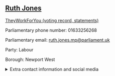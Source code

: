 ## <a href="https://members.parliament.uk/member/4716/contact">Ruth Jones</a>

<a href="https://www.theyworkforyou.com/mp/25746/ruth_jones/newport_west">TheyWorkForYou (voting record, statements)</a> 

Parliamentary phone number: 01633256268 

Parliamentary email: ruth.jones.mp@parliament.uk 

Party: Labour 

Borough: Newport West 

<details><summary>Extra contact information and social media</summary> 
<li>Website:</li>
<li>Twitter:</li>
<li>Constituency office phone number: 01633256268</li>
<li>Constituency office email:</li>
<li>Facebook:</li>
<li>Instagram:</li>
<li>Youtube:</li>
<li>Linkedin:</li>
<li>Government department phone number:</li>
<li>Government department email:</li>
<li>Threads:</li>
<li>Party office phone number:</li>
<li>Party office email:</li>
<li>Tiktok:</li>
</details>